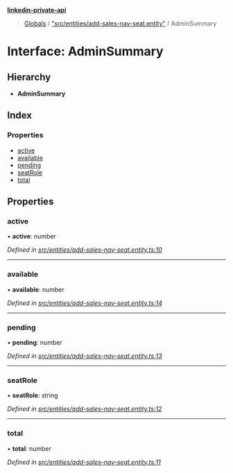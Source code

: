 **[linkedin-private-api](../README.md)**

> [Globals](../globals.md) / ["src/entities/add-sales-nav-seat.entity"](../modules/_src_entities_add_sales_nav_seat_entity_.md) / AdminSummary

# Interface: AdminSummary

## Hierarchy

* **AdminSummary**

## Index

### Properties

* [active](_src_entities_add_sales_nav_seat_entity_.adminsummary.md#active)
* [available](_src_entities_add_sales_nav_seat_entity_.adminsummary.md#available)
* [pending](_src_entities_add_sales_nav_seat_entity_.adminsummary.md#pending)
* [seatRole](_src_entities_add_sales_nav_seat_entity_.adminsummary.md#seatrole)
* [total](_src_entities_add_sales_nav_seat_entity_.adminsummary.md#total)

## Properties

### active

•  **active**: number

*Defined in [src/entities/add-sales-nav-seat.entity.ts:10](https://github.com/cosiall/linkedin-private-api/blob/7ebb094/src/entities/add-sales-nav-seat.entity.ts#L10)*

___

### available

•  **available**: number

*Defined in [src/entities/add-sales-nav-seat.entity.ts:14](https://github.com/cosiall/linkedin-private-api/blob/7ebb094/src/entities/add-sales-nav-seat.entity.ts#L14)*

___

### pending

•  **pending**: number

*Defined in [src/entities/add-sales-nav-seat.entity.ts:13](https://github.com/cosiall/linkedin-private-api/blob/7ebb094/src/entities/add-sales-nav-seat.entity.ts#L13)*

___

### seatRole

•  **seatRole**: string

*Defined in [src/entities/add-sales-nav-seat.entity.ts:12](https://github.com/cosiall/linkedin-private-api/blob/7ebb094/src/entities/add-sales-nav-seat.entity.ts#L12)*

___

### total

•  **total**: number

*Defined in [src/entities/add-sales-nav-seat.entity.ts:11](https://github.com/cosiall/linkedin-private-api/blob/7ebb094/src/entities/add-sales-nav-seat.entity.ts#L11)*
